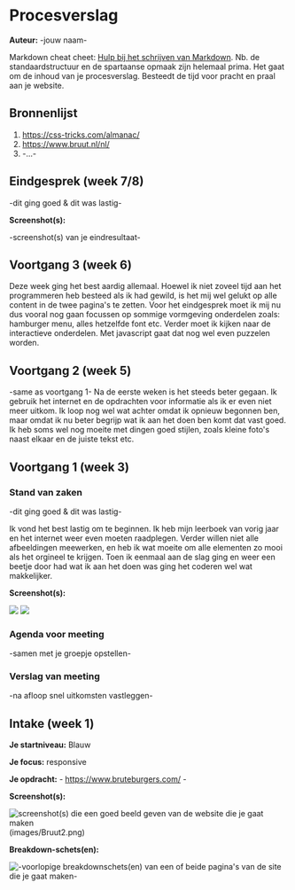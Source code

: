 # Procesverslag
**Auteur:** -jouw naam-

Markdown cheat cheet: [Hulp bij het schrijven van Markdown](https://github.com/adam-p/markdown-here/wiki/Markdown-Cheatsheet). Nb. de standaardstructuur en de spartaanse opmaak zijn helemaal prima. Het gaat om de inhoud van je procesverslag. Besteedt de tijd voor pracht en praal aan je website.



## Bronnenlijst
1. https://css-tricks.com/almanac/
2. https://www.bruut.nl/nl/
3. -...-



## Eindgesprek (week 7/8)

-dit ging goed & dit was lastig-

**Screenshot(s):**

-screenshot(s) van je eindresultaat-



## Voortgang 3 (week 6)

Deze week ging het best aardig allemaal. Hoewel ik niet zoveel tijd aan het programmeren heb besteed als ik had gewild, is het mij wel gelukt op alle content in de twee pagina's te zetten. Voor het eindgesprek moet ik mij nu dus vooral nog gaan focussen op sommige vormgeving onderdelen zoals: hamburger menu, alles hetzelfde font etc. Verder moet ik kijken naar de interactieve onderdelen. Met javascript gaat dat nog wel even puzzelen worden.



## Voortgang 2 (week 5)

-same as voortgang 1-
Na de eerste weken is het steeds beter gegaan. Ik gebruik het internet en de opdrachten voor informatie als ik er even niet meer uitkom. Ik loop nog wel wat achter omdat ik opnieuw begonnen ben, maar omdat ik nu beter begrijp wat ik aan het doen ben komt dat vast goed. Ik heb soms wel nog moeite met dingen goed stijlen, zoals kleine foto's naast elkaar en de juiste tekst etc. 



## Voortgang 1 (week 3)

### Stand van zaken

-dit ging goed & dit was lastig-

Ik vond het best lastig om te beginnen. Ik heb mijn leerboek van vorig jaar en het internet weer even moeten raadplegen. Verder willen niet alle afbeeldingen meewerken, en heb ik wat moeite om alle elementen zo mooi als het orgineel te krijgen. Toen ik eenmaal aan de slag ging en weer een beetje door had wat ik aan het doen was ging het coderen wel wat makkelijker.


**Screenshot(s):**

<img src="images/screenshotW1.1.png">
<img src="images/screenshotW1.3.png">

### Agenda voor meeting

-samen met je groepje opstellen-

### Verslag van meeting

-na afloop snel uitkomsten vastleggen-



## Intake (week 1)

**Je startniveau:** Blauw

**Je focus:** responsive 

**Je opdracht:** - https://www.bruteburgers.com/ -

**Screenshot(s):**

![screenshot(s) die een goed beeld geven van de website die je gaat maken](images/Bruut1.png) (images/Bruut2.png)


**Breakdown-schets(en):**

![-voorlopige breakdownschets(en) van een of beide pagina's van de site die je gaat maken-](images/Breakdown-schets.png)
